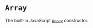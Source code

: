 # `Array`

The built-in JavaScript [`Array`](https://developer.mozilla.org/en-US/docs/Web/JavaScript/Reference/Global_Objects/Array) constructor.   
  

